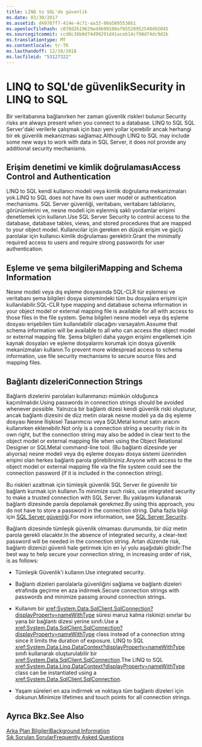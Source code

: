 ```yaml
---
title: LINQ to SQL'de güvenlik
ms.date: 03/30/2017
ms.assetid: d49787f7-414e-4c71-aa33-80a5895536b1
ms.openlocfilehash: c078d2b19629ed4b99180af85528952548d92045
ms.sourcegitcommit: ccd8c36b0d74d99291d41aceb14cf98d74dc9d2b
ms.translationtype: MT
ms.contentlocale: tr-TR
ms.lasthandoff: 12/10/2018
ms.locfileid: "53127322"
---
```

# <a name="security-in-linq-to-sql"></a><span data-ttu-id="d6cae-102">LINQ to SQL'de güvenlik</span><span class="sxs-lookup"><span data-stu-id="d6cae-102">Security in LINQ to SQL</span></span>
<span data-ttu-id="d6cae-103">Bir veritabanına bağlanırken her zaman güvenlik riskleri bulunur.</span><span class="sxs-lookup"><span data-stu-id="d6cae-103">Security risks are always present when you connect to a database.</span></span> <span data-ttu-id="d6cae-104">LINQ to SQL SQL Server'daki verilerle çalışmak için bazı yeni yollar içerebilir ancak herhangi bir ek güvenlik mekanizması sağlamaz.</span><span class="sxs-lookup"><span data-stu-id="d6cae-104">Although LINQ to SQL may include some new ways to work with data in SQL Server, it does not provide any additional security mechanisms.</span></span>  
  
## <a name="access-control-and-authentication"></a><span data-ttu-id="d6cae-105">Erişim denetimi ve kimlik doğrulaması</span><span class="sxs-lookup"><span data-stu-id="d6cae-105">Access Control and Authentication</span></span>  
 <span data-ttu-id="d6cae-106">LINQ to SQL kendi kullanıcı modeli veya kimlik doğrulama mekanizmaları yok.</span><span class="sxs-lookup"><span data-stu-id="d6cae-106">LINQ to SQL does not have its own user model or authentication mechanisms.</span></span> <span data-ttu-id="d6cae-107">SQL Server güvenliği, veritabanı, veritabanı tablolarını, görünümlerini ve, nesne modeli için eşlenmiş saklı yordamlar erişimi denetlemek için kullanın.</span><span class="sxs-lookup"><span data-stu-id="d6cae-107">Use SQL Server Security to control access to the database, database tables, views, and stored procedures that are mapped to your object model.</span></span> <span data-ttu-id="d6cae-108">Kullanıcılar için gereken en düşük erişim ve güçlü parolalar için kullanıcı kimlik doğrulaması gerektirir.</span><span class="sxs-lookup"><span data-stu-id="d6cae-108">Grant the minimally required access to users and require strong passwords for user authentication.</span></span>  
  
## <a name="mapping-and-schema-information"></a><span data-ttu-id="d6cae-109">Eşleme ve şema bilgileri</span><span class="sxs-lookup"><span data-stu-id="d6cae-109">Mapping and Schema Information</span></span>  
 <span data-ttu-id="d6cae-110">Nesne modeli veya dış eşleme dosyasında SQL-CLR tür eşlemesi ve veritabanı şema bilgileri dosya sistemindeki tüm bu dosyalara erişimi için kullanılabilir.</span><span class="sxs-lookup"><span data-stu-id="d6cae-110">SQL-CLR type mapping and database schema information in your object model or external mapping file is available for all with access to those files in the file system.</span></span> <span data-ttu-id="d6cae-111">Şema bilgileri nesne modeli veya dış eşleme dosyası erişebilen tüm kullanılabilir olacağını varsayalım.</span><span class="sxs-lookup"><span data-stu-id="d6cae-111">Assume that schema information will be available to all who can access the object model or external mapping file.</span></span> <span data-ttu-id="d6cae-112">Şema bilgileri daha yaygın erişimi engellemek için kaynak dosyaları ve eşleme dosyalarını korumak için dosya güvenlik mekanizmaları kullanın.</span><span class="sxs-lookup"><span data-stu-id="d6cae-112">To prevent more widespread access to schema information, use file security mechanisms to secure source files and mapping files.</span></span>  
  
## <a name="connection-strings"></a><span data-ttu-id="d6cae-113">Bağlantı dizeleri</span><span class="sxs-lookup"><span data-stu-id="d6cae-113">Connection Strings</span></span>  
 <span data-ttu-id="d6cae-114">Bağlantı dizelerini parolaları kullanmanızı mümkün olduğunca kaçınılmalıdır.</span><span class="sxs-lookup"><span data-stu-id="d6cae-114">Using passwords in connection strings should be avoided whenever possible.</span></span> <span data-ttu-id="d6cae-115">Yalnızca bir bağlantı dizesi kendi güvenlik riski oluşturur, ancak bağlantı dizesini de düz metin olarak nesne modeli ya da dış eşleme dosyası Nesne İlişkisel Tasarımcısı veya SQLMetal komut satırı aracını kullanırken eklenebilir.</span><span class="sxs-lookup"><span data-stu-id="d6cae-115">Not only is a connection string a security risk in its own right, but the connection string may also be added in clear text to the object model or external mapping file when using the Object Relational Designer or SQLMetal command-line tool.</span></span> <span data-ttu-id="d6cae-116">(Bu bağlantı dizesinde yer alıyorsa) nesne modeli veya dış eşleme dosyası dosya sistemi üzerinden erişimi olan herkes bağlantı parola görebilirsiniz.</span><span class="sxs-lookup"><span data-stu-id="d6cae-116">Anyone with access to the object model or external mapping file via the file system could see the connection password (if it is included in the connection string).</span></span>  
  
 <span data-ttu-id="d6cae-117">Bu riskleri azaltmak için tümleşik güvenlik SQL Server ile güvenilir bir bağlantı kurmak için kullanın.</span><span class="sxs-lookup"><span data-stu-id="d6cae-117">To minimize such risks, use integrated security to make a trusted connection with SQL Server.</span></span> <span data-ttu-id="d6cae-118">Bu yaklaşımı kullanarak bağlantı dizesinde parola depolamak gerekmez.</span><span class="sxs-lookup"><span data-stu-id="d6cae-118">By using this approach, you do not have to store a password in the connection string.</span></span> <span data-ttu-id="d6cae-119">Daha fazla bilgi için [SQL Server güvenliği](../../../../../../docs/framework/data/adonet/sql/sql-server-security.md).</span><span class="sxs-lookup"><span data-stu-id="d6cae-119">For more information, see [SQL Server Security](../../../../../../docs/framework/data/adonet/sql/sql-server-security.md).</span></span>  
  
 <span data-ttu-id="d6cae-120">Bağlantı dizesinde tümleşik güvenlik olmaması durumunda, bir düz metin parola gerekli olacaktır.</span><span class="sxs-lookup"><span data-stu-id="d6cae-120">In the absence of integrated security, a clear-text password will be needed in the connection string.</span></span> <span data-ttu-id="d6cae-121">Artan düzende risk, bağlantı dizenizi güvenli hale getirmek için en iyi yolu aşağıdaki gibidir:</span><span class="sxs-lookup"><span data-stu-id="d6cae-121">The best way to help secure your connection string, in increasing order of risk, is as follows:</span></span>  
  
-   <span data-ttu-id="d6cae-122">Tümleşik Güvenlik'i kullanın.</span><span class="sxs-lookup"><span data-stu-id="d6cae-122">Use integrated security.</span></span>  
  
-   <span data-ttu-id="d6cae-123">Bağlantı dizeleri parolalarla güvenliğini sağlama ve bağlantı dizeleri etrafında geçirme en aza indirmek.</span><span class="sxs-lookup"><span data-stu-id="d6cae-123">Secure connection strings with passwords and minimize passing around connection strings.</span></span>  
  
-   <span data-ttu-id="d6cae-124">Kullanım bir <xref:System.Data.SqlClient.SqlConnection?displayProperty=nameWithType> süresi maruz kalma riskinizi sınırlar bu yana bir bağlantı dizesi yerine sınıfı.</span><span class="sxs-lookup"><span data-stu-id="d6cae-124">Use a <xref:System.Data.SqlClient.SqlConnection?displayProperty=nameWithType> class instead of a connection string since it limits the duration of exposure.</span></span> <span data-ttu-id="d6cae-125">LINQ to SQL <xref:System.Data.Linq.DataContext?displayProperty=nameWithType> sınıfı kullanarak oluşturulabilir bir <xref:System.Data.SqlClient.SqlConnection>.</span><span class="sxs-lookup"><span data-stu-id="d6cae-125">The LINQ to SQL <xref:System.Data.Linq.DataContext?displayProperty=nameWithType> class can be instantiated using a <xref:System.Data.SqlClient.SqlConnection>.</span></span>  
  
-   <span data-ttu-id="d6cae-126">Yaşam süreleri en aza indirmek ve noktaya tüm bağlantı dizeleri için dokunun.</span><span class="sxs-lookup"><span data-stu-id="d6cae-126">Minimize lifetimes and touch points for all connection strings.</span></span>  
  
## <a name="see-also"></a><span data-ttu-id="d6cae-127">Ayrıca Bkz.</span><span class="sxs-lookup"><span data-stu-id="d6cae-127">See Also</span></span>  
 [<span data-ttu-id="d6cae-128">Arka Plan Bilgileri</span><span class="sxs-lookup"><span data-stu-id="d6cae-128">Background Information</span></span>](../../../../../../docs/framework/data/adonet/sql/linq/background-information.md)  
 [<span data-ttu-id="d6cae-129">Sık Sorulan Sorular</span><span class="sxs-lookup"><span data-stu-id="d6cae-129">Frequently Asked Questions</span></span>](../../../../../../docs/framework/data/adonet/sql/linq/frequently-asked-questions.md)
